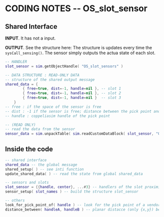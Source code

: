 # CODING NOTES -- OS_slot_sensor

## Shared Interface

**INPUT**. It has not a input. 

**OUTPUT**. See the structure here: The structure is updates every time the `sysCall_sensing()`. The sensor simply outputs the actua state of each slot. 

```lua
-- HANDLER
slot_sensor = sim.getObjectHandle( "OS_slot_sensors" )

-- DATA STRUCTURE : READ-ONLY DATA
-- structure of the shared output message
shared_data = {
        { free=true, dist=-1, handle=nil }, -- slot 1
        { free=true, dist=-1, handle=nil }, -- slot 2
        { free=true, dist=-1, handle=nil }  -- slot 3
    }
-- free : if the space of the sensor is free
-- dist : -1 if the sensor is free; distance between the pick point and the center of the sensor
-- handle : coppeliasim handle of the pick point

-- (READ ONLY)
-- read the data from the sensor
sensor_data = sim.unpackTable( sim.readCustomDataBlock( slot_sensor, "OS_slot_sensor_shared" ) )
```

## Inside the code

```lua
-- shared interface
shared_data -- the global message
shared_setup( ) -- see inti function
update_shared_data( ) -- read the state from global shared_data

-- sensors and slots
slot_sensor = {{handle, center}, ...#3} -- handlers of the slot proximity sensors and centers (ordered)
sensor_setup( slot_names ) -- build the structure slot_sensor

-- others
look_for_pick_point_of( handle ) -- look for the pick point of a vendor, whatever it is
distance_between( handleA, handleB ) -- planar distacce (only {x,y}) between two handlers
```























```lua

```